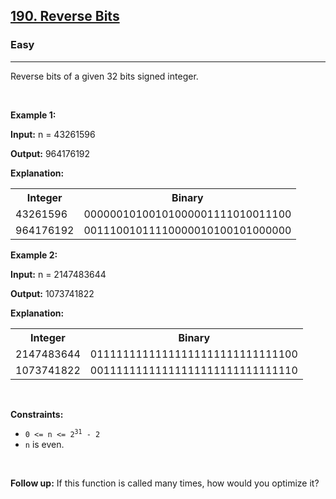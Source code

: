 <h2><a href="https://leetcode.com/problems/reverse-bits">190. Reverse Bits</a></h2><h3>Easy</h3><hr><p>Reverse bits of a given 32 bits signed integer.</p>

<p>&nbsp;</p>
<p><strong class="example">Example 1:</strong></p>

<div class="example-block">
<p><strong>Input:</strong> <span class="example-io">n = 43261596</span></p>

<p><strong>Output:</strong> <span class="example-io">964176192</span></p>

<p><strong>Explanation:</strong></p>

<table>
	<tbody>
		<tr>
			<th>Integer</th>
			<th>Binary</th>
		</tr>
		<tr>
			<td>43261596</td>
			<td>00000010100101000001111010011100</td>
		</tr>
		<tr>
			<td>964176192</td>
			<td>00111001011110000010100101000000</td>
		</tr>
	</tbody>
</table>
</div>

<p><strong class="example">Example 2:</strong></p>

<div class="example-block">
<p><strong>Input:</strong> <span class="example-io">n = 2147483644</span></p>

<p><strong>Output:</strong> <span class="example-io">1073741822</span></p>

<p><strong>Explanation:</strong></p>

<table>
	<tbody>
		<tr>
			<th>Integer</th>
			<th>Binary</th>
		</tr>
		<tr>
			<td>2147483644</td>
			<td>01111111111111111111111111111100</td>
		</tr>
		<tr>
			<td>1073741822</td>
			<td>00111111111111111111111111111110</td>
		</tr>
	</tbody>
</table>
</div>

<p>&nbsp;</p>
<p><strong>Constraints:</strong></p>

<ul>
	<li><code>0 &lt;= n &lt;= 2<sup>31</sup> - 2</code></li>
	<li><code>n</code> is even.</li>
</ul>

<p>&nbsp;</p>
<p><strong>Follow up:</strong> If this function is called many times, how would you optimize it?</p>
